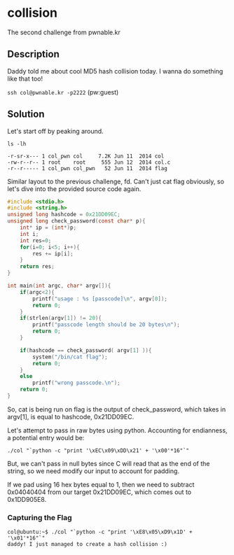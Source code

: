 # collision
The second challenge from pwnable.kr

## Description
Daddy told me about cool MD5 hash collision today.
I wanna do something like that too!

`ssh col@pwnable.kr -p2222` (pw:guest)

## Solution

Let's start off by peaking around.

`ls -lh`

```
-r-sr-x--- 1 col_pwn col     7.2K Jun 11  2014 col
-rw-r--r-- 1 root    root     555 Jun 12  2014 col.c
-r--r----- 1 col_pwn col_pwn   52 Jun 11  2014 flag
```

Similar layout to the previous challenge, fd. Can't just cat flag obviously, so let's dive into the provided source code again.

```c
#include <stdio.h>
#include <string.h>
unsigned long hashcode = 0x21DD09EC;
unsigned long check_password(const char* p){
	int* ip = (int*)p;
	int i;
	int res=0;
	for(i=0; i<5; i++){
		res += ip[i];
	}
	return res;
}

int main(int argc, char* argv[]){
	if(argc<2){
		printf("usage : %s [passcode]\n", argv[0]);
		return 0;
	}
	if(strlen(argv[1]) != 20){
		printf("passcode length should be 20 bytes\n");
		return 0;
	}

	if(hashcode == check_password( argv[1] )){
		system("/bin/cat flag");
		return 0;
	}
	else
		printf("wrong passcode.\n");
	return 0;
}
```

So, cat is being run on flag is the output of check_password, which takes in argv[1], is equal to hashcode, 0x21DD09EC.

Let's attempt to pass in raw bytes using python. Accounting for endianness, a potential entry would be:

```
./col "`python -c "print '\xEC\x09\xDD\x21' + '\x00'*16"`"
```

But, we can't pass in null bytes since C will read that as the end of the string, so we need modify our input to account for padding.

If we pad using 16 hex bytes equal to 1, then we need to subtract 0x04040404 from our target 0x21DD09EC, which comes out to 0x1DD905E8.


### Capturing the Flag

```
col@ubuntu:~$ ./col "`python -c "print '\xE8\x05\xD9\x1D' + '\x01'*16"`"
daddy! I just managed to create a hash collision :)
```
